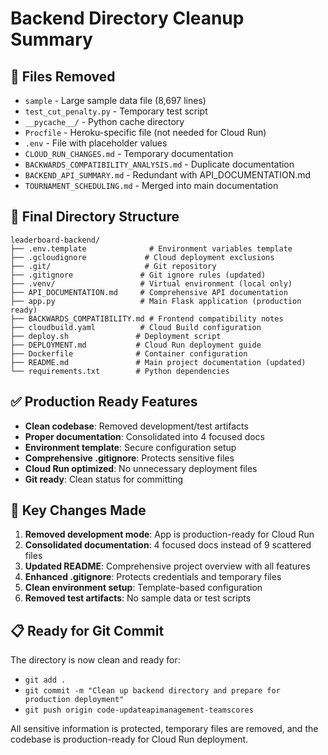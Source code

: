 # Backend Directory Cleanup Summary

## 🧹 Files Removed
- `sample` - Large sample data file (8,697 lines)
- `test_cut_penalty.py` - Temporary test script
- `__pycache__/` - Python cache directory
- `Procfile` - Heroku-specific file (not needed for Cloud Run)
- `.env` - File with placeholder values
- `CLOUD_RUN_CHANGES.md` - Temporary documentation
- `BACKWARDS_COMPATIBILITY_ANALYSIS.md` - Duplicate documentation
- `BACKEND_API_SUMMARY.md` - Redundant with API_DOCUMENTATION.md
- `TOURNAMENT_SCHEDULING.md` - Merged into main documentation

## 📁 Final Directory Structure
```
leaderboard-backend/
├── .env.template              # Environment variables template
├── .gcloudignore             # Cloud deployment exclusions
├── .git/                     # Git repository
├── .gitignore               # Git ignore rules (updated)
├── .venv/                   # Virtual environment (local only)
├── API_DOCUMENTATION.md     # Comprehensive API documentation
├── app.py                   # Main Flask application (production ready)
├── BACKWARDS_COMPATIBILITY.md # Frontend compatibility notes
├── cloudbuild.yaml          # Cloud Build configuration
├── deploy.sh               # Deployment script
├── DEPLOYMENT.md           # Cloud Run deployment guide
├── Dockerfile              # Container configuration
├── README.md               # Main project documentation (updated)
└── requirements.txt        # Python dependencies
```

## ✅ Production Ready Features
- **Clean codebase**: Removed development/test artifacts
- **Proper documentation**: Consolidated into 4 focused docs
- **Environment template**: Secure configuration setup
- **Comprehensive .gitignore**: Protects sensitive files
- **Cloud Run optimized**: No unnecessary deployment files
- **Git ready**: Clean status for committing

## 🔧 Key Changes Made
1. **Removed development mode**: App is production-ready for Cloud Run
2. **Consolidated documentation**: 4 focused docs instead of 9 scattered files
3. **Updated README**: Comprehensive project overview with all features
4. **Enhanced .gitignore**: Protects credentials and temporary files
5. **Clean environment setup**: Template-based configuration
6. **Removed test artifacts**: No sample data or test scripts

## 📋 Ready for Git Commit
The directory is now clean and ready for:
- `git add .`
- `git commit -m "Clean up backend directory and prepare for production deployment"`
- `git push origin code-updateapimanagement-teamscores`

All sensitive information is protected, temporary files are removed, and the codebase is production-ready for Cloud Run deployment.

